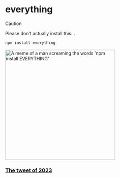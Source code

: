 # everything

> [!CAUTION]
> Please don't actually install this...

```sh
npm install everything
```

<img width="345" alt="A meme of a man screaming the words 'npm install EVERYTHING'" src="https://github.com/everything-registry/everything/assets/1016365/f4612273-b2a2-444c-9d59-14268a4e6e51">

### [The tweet of 2023](https://twitter.com/trashh_dev/status/1740756965905875311)


